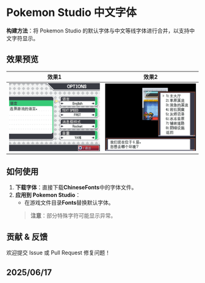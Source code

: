 # Pokemon Studio 中文字体

**构建方法**：将 Pokemon Studio 的默认字体与中文等线字体进行合并，以支持中文字符显示。

## 效果预览
| 效果1 | 效果2 |
|----------|-------------|
| ![原版字体](./Screen_Capture/1.png) | ![中文字体效果](./Screen_Capture/2.png) |

## 如何使用
1. **下载字体**：直接下载**ChineseFonts**中的字体文件。
2. **应用到 Pokemon Studio**：
   - 在游戏文件目录**Fonts**替换默认字体。
   > **注意**：部分特殊字符可能显示异常。

## 贡献 & 反馈
欢迎提交 Issue 或 Pull Request 修复问题！

**2025/06/17**
---
